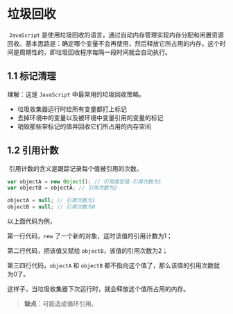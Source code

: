 # 垃圾回收

​		`JavaScript` 是使用垃圾回收的语言，通过自动内存管理实现内存分配和闲置资源回收。基本思路是：确定哪个变量不会再使用，然后释放它所占用的内存。这个时间是周期性的，即垃圾回收程序每隔一段时间就会自动执行。

## 1.1 标记清理

理解：这是 `JavaScript` 中最常用的垃圾回收策略。

- 垃圾收集器运行时给所有变量都打上标记
- 去掉环境中的变量以及被环境中变量引用的变量的标记
- 销毁那些带标记的值并回收它们所占用的内存空间

## 1.2 引用计数

​		引用计数的含义是跟踪记录每个值被引用的次数。

```js
var objectA = new Object(); // 引用类型值 引用次数为1
var objectB = objectA; // 引用次数为2

objectA = null; // 引用次数为1
objectB = null; // 引用次数为0
```

以上面代码为例，

第一行代码，`new` 了一个新的对象，这时该值的引用计数为1；

第二行代码，把该值又赋给 `objectB`，该值的引用次数为2；

第三四行代码，`objectA` 和 `objectB` 都不指向这个值了，那么该值的引用次数就为0了。

这样子，当垃圾收集器下次运行时，就会释放这个值所占用的内存。

> **缺点**：可能造成循环引用。